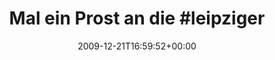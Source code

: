 ---
retweeted: false
source: <a href="http://www.swift-app.com/" rel="nofollow">Swift</a>
entities:
  hashtags:
  - text: leipziger
    indices:
    - '21'
    - '31'
  - text: twitglueher
    indices:
    - '32'
    - '44'
  symbols: []
  user_mentions:
  - name: Abdirashid Dhanaane
    screen_name: liinle
    indices:
    - '48'
    - '55'
    id_str: '1303657002518880257'
    id: '1303657002518880257'
  - name: David Rosa
    screen_name: ritman77
    indices:
    - '60'
    - '69'
    id_str: '800891891759710208'
    id: '800891891759710208'
  urls: []
display_text_range:
- '0'
- '108'
favorite_count: '0'
id_str: '6898748897'
truncated: false
retweet_count: '0'
id: '6898748897'
created_at: Mon Dec 21 16:59:52 +0000 2009
favorited: false
full_text: 'Mal ein Prost an die #leipziger #twitglueher um [@liinle](https://twitter.com/liinle)
  und [@ritman77](https://twitter.com/ritman77). Bin heut leider einige km zu südlich.'
lang: de
tags:
- leipziger
- twitglueher
- pesos:twitter
date: '2009-12-21T16:59:52+00:00'
src: https://twitter.com/bascht/status/6898748897
original_url: https://twitter.com/bascht/status/6898748897
type: twitter_tweet
text: 'Mal ein Prost an die #leipziger #twitglueher um [@liinle](https://twitter.com/liinle)
  und [@ritman77](https://twitter.com/ritman77). Bin heut leider einige km zu südlich.'
title: 'Mal ein Prost an die #leipziger'

---